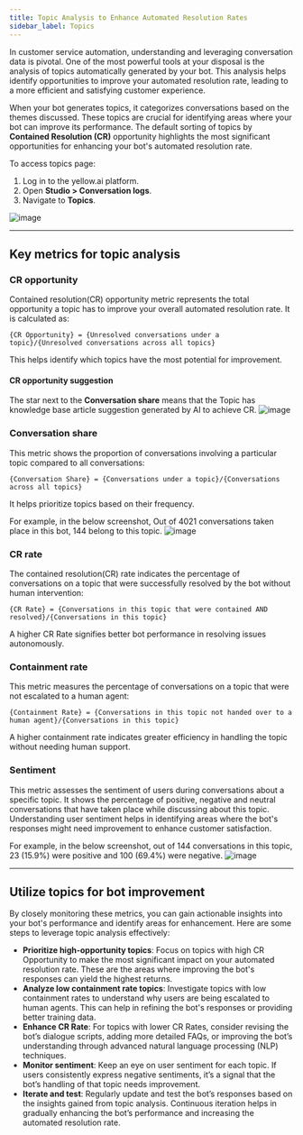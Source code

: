 ```yaml
---
title: Topic Analysis to Enhance Automated Resolution Rates 
sidebar_label: Topics
---
```


In customer service automation, understanding and leveraging conversation data is pivotal. One of the most powerful tools at your disposal is the analysis of topics automatically generated by your bot. This analysis helps identify opportunities to improve your automated resolution rate, leading to a more efficient and satisfying customer experience.

When your bot generates topics, it categorizes conversations based on the themes discussed. These topics are crucial for identifying areas where your bot can improve its performance. The default sorting of topics by **Contained Resolution (CR)** opportunity highlights the most significant opportunities for enhancing your bot's automated resolution rate.

To access topics page:
1. Log in to the yellow.ai platform. 
2. Open **Studio > Conversation logs**. 
3. Navigate to **Topics**. 

![image](https://hackmd.io/_uploads/Byg8vFsv0.png)

-----

## Key metrics for topic analysis

### **CR opportunity**

Contained resolution(CR) opportunity metric represents the total opportunity a topic has to improve your overall automated resolution rate. It is calculated as:

`{CR Opportunity} = {Unresolved conversations under a topic}/{Unresolved conversations across all topics}`

This helps identify which topics have the most potential for improvement.


#### CR opportunity suggestion

The star next to the **Conversation share** means that the Topic has knowledge base article suggestion generated by AI to achieve CR.
![image](https://hackmd.io/_uploads/SyKXtKoPA.png)


### **Conversation share**

This metric shows the proportion of conversations involving a particular topic compared to all conversations:

`{Conversation Share} = {Conversations under a topic}/{Conversations across all topics}`

It helps prioritize topics based on their frequency.

For example, in the below screenshot, Out of 4021 conversations taken place in this bot, 144 belong to this topic. 
![image](https://hackmd.io/_uploads/rJ8CtYjPA.png)



### **CR rate**

The contained resolution(CR) rate indicates the percentage of conversations on a topic that were successfully resolved by the bot without human intervention:

`{CR Rate} = {Conversations in this topic that were contained AND resolved}/{Conversations in this topic}`

A higher CR Rate signifies better bot performance in resolving issues autonomously.

### **Containment rate**

This metric measures the percentage of conversations on a topic that were not escalated to a human agent:

`{Containment Rate} = {Conversations in this topic not handed over to a human agent}/{Conversations in this topic}`

A higher containment rate indicates greater efficiency in handling the topic without needing human support.

### **Sentiment**

This metric assesses the sentiment of users during conversations about a specific topic. It shows the percentage of positive, negative and neutral conversations that have taken place while discussing about this topic. Understanding user sentiment helps in identifying areas where the bot's responses might need improvement to enhance customer satisfaction.

For example, in the below screenshot, out of 144 conversations in this topic, 23 (15.9%) were positive and 100 (69.4%) were negative. 
![image](https://hackmd.io/_uploads/rJ3ttKoPC.png)

----------

## Utilize topics for bot improvement

By closely monitoring these metrics, you can gain actionable insights into your bot's performance and identify areas for enhancement. Here are some steps to leverage topic analysis effectively:

- **Prioritize high-opportunity topics**: Focus on topics with high CR Opportunity to make the most significant impact on your automated resolution rate. These are the areas where improving the bot's responses can yield the highest returns.
- **Analyze low containment rate topics**: Investigate topics with low containment rates to understand why users are being escalated to human agents. This can help in refining the bot's responses or providing better training data.
- **Enhance CR Rate**: For topics with lower CR Rates, consider revising the bot’s dialogue scripts, adding more detailed FAQs, or improving the bot’s understanding through advanced natural language processing (NLP) techniques.
- **Monitor sentiment**: Keep an eye on user sentiment for each topic. If users consistently express negative sentiments, it’s a signal that the bot’s handling of that topic needs improvement.
- **Iterate and test**: Regularly update and test the bot’s responses based on the insights gained from topic analysis. Continuous iteration helps in gradually enhancing the bot’s performance and increasing the automated resolution rate.










